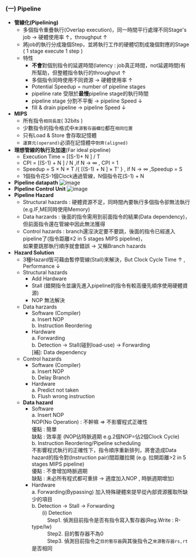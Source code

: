 ### (一) Pipeline
* **管線化(Pipelining)** 
   * 多個指令重疊執行(Overlap execution)，同一時間平行處理不同Stage's job → 硬體使用率 ↑，throughput ↑
   * 將job的執行分成幾個Step，並將執行工作的硬體切割成幾個對應的Stage ( 1 stage execute 1 step )
   * 特性
      * **不會**對個別指令的延遲時間(latency : job真正時間，not延遲時間)有所幫助，但整體指令執行的throughput ↑
      * 多個指令同時使用不同資源 → 硬體使用率 ↑
      * Potential Speedup = number of pipeline stages
      * pipeline rate 受限於**最慢**pipeline stage的執行時間
      * pipeline stage 分割不平衡 → pipeline Speed ↓
      * fill & drain pipeline → pipeline Speed ↓
* **MIPS**
   * 所有指令`相同長度`( 32bits )
   * 少數指令的指令格式中`來源暫存器欄位`都在`相同位置`
   * 只有Load & Store 會存取記憶體
   * `運算元(operand)`必須在記憶體中`對齊(aligned)`
* **理想管線的執行及加速**(Far ideal pipeline)
   * Execution Time = [(S-1)+ N ] / T
   * CPI = [(S-1) + N ] / N ,if N → ∞ , CPI = 1
   * Speedup = S × N × T /{ [(S-1) + N ] × T' } , if N → ∞ ,Speedup = S
   * 1個指令花S-1個Clock通過管線，N個指令花(S-1) + N
* **Pipeline datapath**
![image](https://user-images.githubusercontent.com/38349902/46470323-c712ed00-c808-11e8-82e7-b41e1719c42a.png)
* **Pipeline Control Unit** 
![image](https://user-images.githubusercontent.com/38349902/46472178-ef054f00-c80e-11e8-97d1-a4d41ee9eb8d.png)
* **Pipeline Hazard**
    * Structural hazards : 硬體資源不足，同時間內要執行多個指令卻無法執行 (e.g.IF,ME同時使用Memory)
    * Data harzards : 後面的指令需用到前面指令的結果(Data dependency)，但前面指令還在管線中因此無法獲得
    * Control hazards : branch還沒決定要不要跳，後面的指令已經進入pipeline了(指令距離≤2 in 5 stages MIPS pipeline)，    
      如果要跳那執行順序就會錯誤 → 又稱Branch hazards
* **Hazard Solution**
    * 3種Hazard皆可藉由暫停管線(Stall)來解決，But Clock Cycle Time ↑ , Performance ↓
    * Structural hazards
      * Add Hardware
      * Stall (錯開指令並讓先進入pipeline的指令有較高優先順序使用硬體資源)
      * NOP 無法解決
    * Data harzards
      * Software (Compiler)  
      a. Insert NOP  
      b. Instruction Reordering
      * Hardware  
      a. Forwarding  
      b. Detection → Stall(碰到load-use) → Forwarding  
      [補]: Data dependency
    * Control hazards  
      * Software (Compiler)  
      a. Insert NOP  
      b. Delay Branch  
      * Hardware  
      a. Predict not taken  
      b. Flush wrong instruction
   * **Data hazard**
       * Software  
          a. Insert NOP  
            NOP(No Operation) : 不幹嘛 ⇒ 不影響程式正確性  
            優點 : 簡單  
            缺點 : 效率差 (NOP佔時脈週期 e.g.2個NOP=佔2個Clock Cycle)  
          b. Instruction Reordering/Pipeline scheduling  
            不影響程式執行的正確性下，指令順序重新排列，將會造成Data hazard的指令對(Instruction pair)間距離拉開
            (e.g. 拉開距離>2 in 5 stages MIPS pipeline)  
            優點 : 不會增加時脈週期  
            缺點 : 未必所有程式都可重排 → 適度加入NOP , 時脈週期增加)
       * Hardware  
          a. Forwarding(Bypassing)
             加入特殊硬體來提早從內部資源獲取所缺少的項目  
          b. Detection → Stall → Forwarding   
             　　(i) Detection  
             　　　Step1. 偵測目前指令是否有指令寫入暫存器(Reg.Write : R-type/lw)  
             　　　Step2. 目的暫存器不為0  
             　　　Step3. 偵測目前指令之`目的暫存器`與其後指令之`來源暫存器rs,rt`是否相同  
             
             
             
             
          
            
            
            

    

